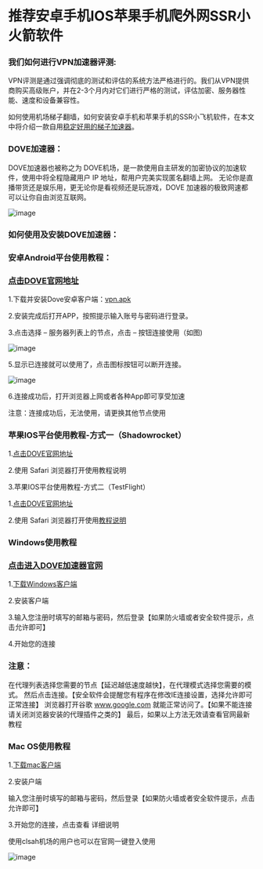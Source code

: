 # 推荐安卓手机IOS苹果手机爬外网SSR小火箭软件

### 我们如何进行VPN加速器评测:

VPN评测是通过强调彻底的测试和评估的系统方法严格进行的。我们从VPN提供商购买高级账户，并在2-3个月内对它们进行严格的测试，评估加密、服务器性能、速度和设备兼容性。

如何使用机场梯子翻墙，如何安装安卓手机和苹果手机的SSR小飞机软件，在本文中将介绍一款自用[稳定好用的梯子加速器](https://github.com/best-ssr/ti-zi-tui-jtizituij)。

### DOVE加速器：

DOVE加速器也被称之为 DOVE机场，是一款使用自主研发的加密协议的加速软件，使用中将全程隐藏用户 IP 地址，帮用户完美实现匿名翻墙上网。
无论你是直播带货还是娱乐用，更无论你是看视频还是玩游戏，DOVE 加速器的极致网速都可以让你自由浏览互联网。

![image](https://github.com/user-attachments/assets/3b791bd2-cdf5-4b76-b320-c3d5930268a4)

### 如何使用及安装DOVE加速器：

### 安卓Android平台使用教程：

### [点击DOVE官网地址](https://dove8.cc/a.php?alavBTtF8UB)

1.下载并安装Dove安卓客户端：[vpn.apk](https://doveapp.net/knowledgebase.php?action=displayarticle&id=1)

2.安装完成后打开APP，按照提示输入账号与密码进行登录。

3.点击选择 – 服务器列表上的节点，点击 – 按钮连接使用（如图)

![image](https://github.com/user-attachments/assets/0335eb3e-1c16-439f-96aa-2c578755b27a)

5.显示已连接就可以使用了，点击图标按钮可以断开连接。

![image](https://github.com/user-attachments/assets/1936232b-4c86-4142-ac5f-334724f8292a)

6.连接成功后，打开浏览器上网或者各种App即可享受加速

注意：连接成功后，无法使用，请更换其他节点使用

### 苹果IOS平台使用教程-方式一（Shadowrocket）

1.[点击DOVE官网地址](https://dove8.cc/a.php?alavBTtF8UB)

2.使用 Safari 浏览器打开使用教程说明

3.苹果IOS平台使用教程-方式二（TestFlight）

1.[点击DOVE官网地址](https://dove8.cc/a.php?alavBTtF8UB)

2.使用 Safari 浏览器打开使用[教程说明](https://doveapp.net/knowledgebase.php?action=displayarticle&id=2)

### Windows使用教程

### [点击进入DOVE加速器官网](https://dove8.cc/a.php?alavBTtF8UB)

1.[下载Windows客户端](https://doveapp.net/knowledgebase.php?action=displayarticle&id=474)

2.安装客户端

3.输入您注册时填写的邮箱与密码，然后登录【如果防火墙或者安全软件提示，点击允许即可】

4.开始您的连接

### 注意：
在代理列表选择您需要的节点【延迟越低速度越快】，在代理模式选择您需要的模式。
然后点击连接。【安全软件会提醒您有程序在修改IE连接设置，选择允许即可正常连接】
浏览器打开谷歌 www.google.com 就能正常访问了。【如果不能连接请关闭浏览器安装的代理插件之类的】
最后，如果以上方法无效请查看官网最新教程

### Mac OS使用教程

1.[下载mac客户端](https://doveapp.net/knowledgebase.php?action=displayarticle&id=76)

2.安装户端

输入您注册时填写的邮箱与密码，然后登录【如果防火墙或者安全软件提示，点击允许即可】

3.开始您的连接，点击查看 详细说明

使用clsah机场的用户也可以在官网一键登入使用

![image](https://github.com/user-attachments/assets/4a22f377-69ea-4fd3-9ce2-64b036be4dec)





